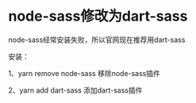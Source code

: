 # node-sass修改为dart-sass

node-sass经常安装失败，所以官网现在推荐用dart-sass

安装：

1、yarn remove node-sass 移除node-sass插件

2、yarn add dart-sass 添加dart-sass插件
